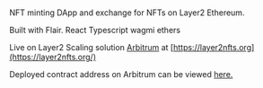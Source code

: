 #

NFT minting DApp and exchange for NFTs on Layer2 Ethereum. 

Built with Flair.
React
Typescript
wagmi
ethers

Live on Layer2 Scaling solution [Arbitrum](https://arbitrum.io) at [https://layer2nfts.org](https://layer2nfts.org/)

Deployed contract address on Arbitrum can be viewed [here.](https://arbiscan.io/address/0x31e955aa7ba257052cb2abfd894ff91a1c97c88b)

